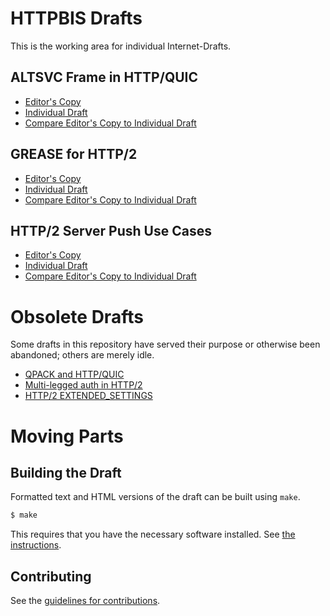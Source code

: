 # HTTPBIS Drafts

This is the working area for individual Internet-Drafts.

## ALTSVC Frame in HTTP/QUIC

* [Editor's Copy](https://MikeBishop.github.io/http-misc-extensions/#go.draft-bishop-httpbis-altsvc-quic.html)
* [Individual Draft](https://tools.ietf.org/html/draft-bishop-httpbis-altsvc-quic)
* [Compare Editor's Copy to Individual Draft](https://MikeBishop.github.io/http-misc-extensions/#go.draft-bishop-httpbis-altsvc-quic.diff)

## GREASE for HTTP/2

* [Editor's Copy](https://MikeBishop.github.io/http-misc-extensions/#go.draft-bishop-httpbis-grease.html)
* [Individual Draft](https://tools.ietf.org/html/draft-bishop-httpbis-grease)
* [Compare Editor's Copy to Individual Draft](https://MikeBishop.github.io/http-misc-extensions/#go.draft-bishop-httpbis-grease.diff)

## HTTP/2 Server Push Use Cases

* [Editor's Copy](https://MikeBishop.github.io/http-misc-extensions/#go.draft-bishop-httpbis-push-cases.html)
* [Individual Draft](https://tools.ietf.org/html/draft-bishop-httpbis-push-cases)
* [Compare Editor's Copy to Individual Draft](https://MikeBishop.github.io/http-misc-extensions/#go.draft-bishop-httpbis-push-cases.diff)


# Obsolete Drafts

Some drafts in this repository have served their purpose or otherwise been abandoned; others are merely idle.

* [QPACK and HTTP/QUIC](https://tools.ietf.org/html/draft-bishop-quic-http-and-qpack)
* [Multi-legged auth in HTTP/2](https://tools.ietf.org/html/draft-montenegro-httpbis-multilegged-auth)
* [HTTP/2 EXTENDED_SETTINGS](https://tools.ietf.org/html/draft-bishop-httpbis-extended-settings)


# Moving Parts

## Building the Draft

Formatted text and HTML versions of the draft can be built using `make`.

```sh
$ make
```

This requires that you have the necessary software installed.  See
[the instructions](https://github.com/martinthomson/i-d-template/blob/master/doc/SETUP.md).


## Contributing

See the
[guidelines for contributions](https://github.com/MikeBishop/http-misc-extensions/blob/master/CONTRIBUTING.md).
